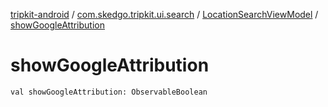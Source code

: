 [tripkit-android](../../index.md) / [com.skedgo.tripkit.ui.search](../index.md) / [LocationSearchViewModel](index.md) / [showGoogleAttribution](./show-google-attribution.md)

# showGoogleAttribution

`val showGoogleAttribution: ObservableBoolean`